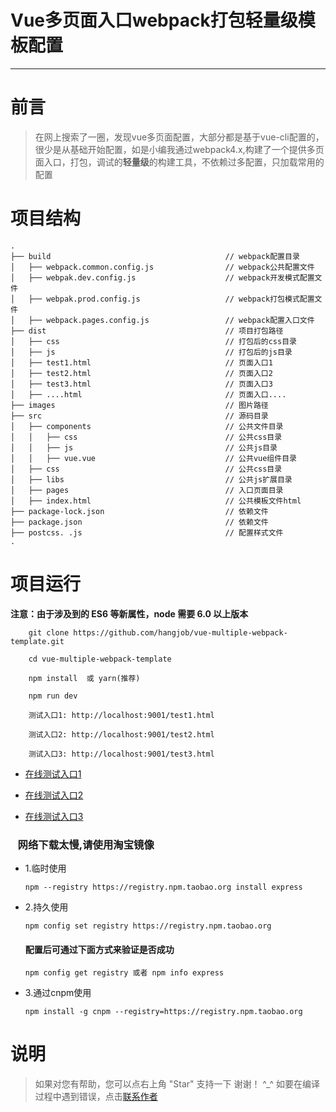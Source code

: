 # Vue多页面入口webpack打包轻量级模板配置

------

# 前言

  > 在网上搜索了一圈，发现vue多页面配置，大部分都是基于vue-cli配置的，很少是从基础开始配置，如是小编我通过webpack4.x,构建了一个提供多页面入口，打包，调试的**轻量级**的构建工具，不依赖过多配置，只加载常用的配置


# 项目结构
```
.
├── build                                       // webpack配置目录
│   ├── webpack.common.config.js                // webpack公共配置文件
│   ├── webpak.dev.config.js                    // webpack开发模式配置文件
│   ├── webpak.prod.config.js                   // webpack打包模式配置文件
│   ├── webpack.pages.config.js                 // webpack配置入口文件
├── dist                                        // 项目打包路径
│   ├── css                                     // 打包后的css目录
│   ├── js                                      // 打包后的js目录
│   ├── test1.html                              // 页面入口1
│   ├── test2.html                              // 页面入口2
│   ├── test3.html                              // 页面入口3
│   ├── ....html                                // 页面入口....
├── images                                      // 图片路径
├── src                                         // 源码目录
│   ├── components                              // 公共文件目录
│   │   ├── css                                 // 公共css目录
│   │   ├── js                                  // 公共js目录
│   │   ├── vue.vue                             // 公共vue组件目录
│   ├── css                                     // 公共css目录
│   ├── libs                                    // 公共js扩展目录
│   ├── pages                                   // 入口页面目录
│   ├── index.html                              // 公共模板文件html
├── package-lock.json                           // 依赖文件
├── package.json                                // 依赖文件
├── postcss. .js                                // 配置样式文件
.

```


# 项目运行

  **注意：由于涉及到的 ES6 等新属性，node 需要 6.0 以上版本**
    
```
    git clone https://github.com/hangjob/vue-multiple-webpack-template.git

    cd vue-multiple-webpack-template

    npm install  或 yarn(推荐)

    npm run dev

    测试入口1: http://localhost:9001/test1.html 

    测试入口2: http://localhost:9001/test2.html
    
    测试入口3: http://localhost:9001/test3.html

```

 * [在线测试入口1](https://hangjob.github.io/vue-multiple-webpack-template/dist/test1.html)

 * [在线测试入口2](https://hangjob.github.io/vue-multiple-webpack-template/dist/test2.html)

 * [在线测试入口3](https://hangjob.github.io/vue-multiple-webpack-template/dist/test3.html)

### &nbsp;&nbsp;&nbsp;网络下载太慢,请使用淘宝镜像

* 1.临时使用

    ```
    npm --registry https://registry.npm.taobao.org install express
    ```

* 2.持久使用

    ```
    npm config set registry https://registry.npm.taobao.org
    ```
    #### 配置后可通过下面方式来验证是否成功 

    ```
    npm config get registry 或者 npm info express
    ```

* 3.通过cnpm使用

    ```
    npm install -g cnpm --registry=https://registry.npm.taobao.org
    ```

# 说明

>  如果对您有帮助，您可以点右上角 "Star" 支持一下 谢谢！ ^_^
>  如要在编译过程中遇到错误，点击[联系作者](https://www.vipbic.com/ourselves.html)

